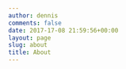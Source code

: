 ```yaml
---
author: dennis
comments: false
date: 2017-17-08 21:59:56+00:00
layout: page
slug: about
title: About
---
```


